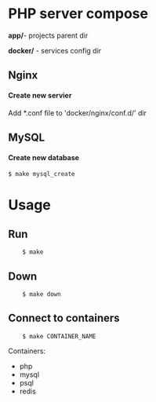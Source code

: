 # PHP server compose

**app/**- projects parent dir

**docker/** - services config dir

## Nginx

#### Create new servier
Add *.conf file to 'docker/nginx/conf.d/' dir

## MySQL

#### Create new database
    
    $ make mysql_create

# Usage

## Run

        $ make

## Down

        $ make down

## Connect to containers
    
        $ make CONTAINER_NAME


Containers:

- php
- mysql
- psql
- redis


